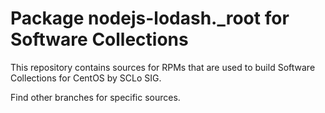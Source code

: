 # Package nodejs-lodash._root for Software Collections

This repository contains sources for RPMs that are used
to build Software Collections for CentOS by SCLo SIG.

Find other branches for specific sources.
